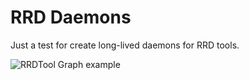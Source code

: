 # RRD Daemons

Just a test for create long-lived daemons for RRD tools.

![RRDTool Graph example](https://github.com/downloads/wdalmut/rrd-daemons/graph2.png)
